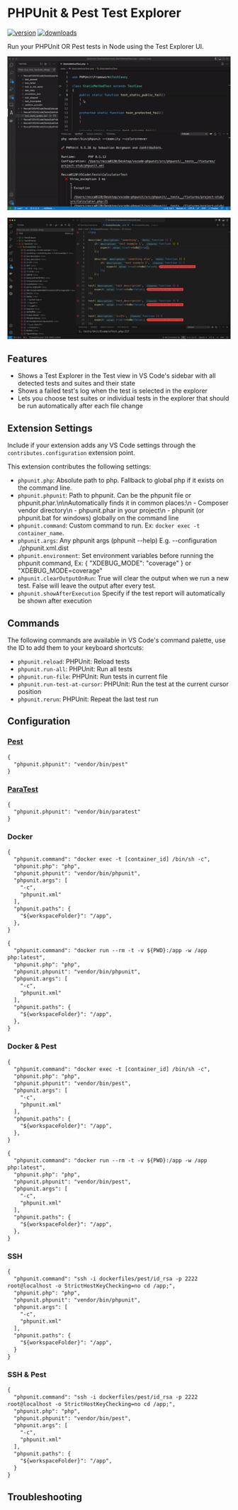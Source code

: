 # PHPUnit & Pest Test Explorer

[![version](https://img.shields.io/vscode-marketplace/v/recca0120.vscode-phpunit.svg?style=flat-square&label=vscode%20marketplace)](https://marketplace.visualstudio.com/items?itemName=recca0120.vscode-phpunit)
[![downloads](https://img.shields.io/vscode-marketplace/d/recca0120.vscode-phpunit.svg?style=flat-square)](https://marketplace.visualstudio.com/items?itemName=recca0120.vscode-phpunit)

Run your PHPUnit OR Pest tests in Node using the Test Explorer UI.

![PHPUnit](img/phpunit.gif)

![PEST](img/pest.png)

## Features

- Shows a Test Explorer in the Test view in VS Code's sidebar with all detected tests and suites and their state
- Shows a failed test's log when the test is selected in the explorer
- Lets you choose test suites or individual tests in the explorer that should be run automatically after each file
  change

## Extension Settings

Include if your extension adds any VS Code settings through the `contributes.configuration` extension point.

This extension contributes the following settings:

- `phpunit.php`: Absolute path to php. Fallback to global php if it exists on the command line.
- `phpunit.phpunit`: Path to phpunit. Can be the phpunit file or phpunit.phar.\n\nAutomatically finds it in common
  places:\n - Composer vendor directory\n - phpunit.phar in your project\n - phpunit (or phpunit.bat for windows)
  globally on the command line
- `phpunit.command`: Custom command to run. Ex: `docker exec -t container_name`.
- `phpunit.args`: Any phpunit args (phpunit --help) E.g. --configuration ./phpunit.xml.dist
- `phpunit.environment`: Set environment variables before running the phpunit command, Ex: { "XDEBUG_MODE": "coverage" }
  or "XDEBUG_MODE=coverage"
- `phpunit.clearOutputOnRun`: True will clear the output when we run a new test. False will leave the output after every
  test.
- `phpunit.showAfterExecution` Specify if the test report will automatically be shown after execution

## Commands

The following commands are available in VS Code's command palette, use the ID to add them to your keyboard shortcuts:

- `phpunit.reload`: PHPUnit: Reload tests
- `phpunit.run-all`: PHPUnit: Run all tests
- `phpunit.run-file`: PHPUnit: Run tests in current file
- `phpunit.run-test-at-cursor`: PHPUnit: Run the test at the current cursor position
- `phpunit.rerun`: PHPUnit: Repeat the last test run

## Configuration

### [Pest](https://pestphp.com/)

```jsonc
{
  "phpunit.phpunit": "vendor/bin/pest"
}
```

### [ParaTest](https://github.com/paratestphp/paratest)

```jsonc
{
  "phpunit.phpunit": "vendor/bin/paratest"
}
```

### Docker

```jsonc
{
  "phpunit.command": "docker exec -t [container_id] /bin/sh -c",
  "phpunit.php": "php",
  "phpunit.phpunit": "vendor/bin/phpunit", 
  "phpunit.args": [
    "-c",
    "phpunit.xml"
  ],
  "phpunit.paths": {
    "${workspaceFolder}": "/app",
  },
}
```

```jsonc
{
  "phpunit.command": "docker run --rm -t -v ${PWD}:/app -w /app php:latest",
  "phpunit.php": "php",
  "phpunit.phpunit": "vendor/bin/phpunit",
  "phpunit.args": [
    "-c",
    "phpunit.xml"
  ],
  "phpunit.paths": {
    "${workspaceFolder}": "/app",
  },
}
```

### Docker & Pest

```jsonc
{
  "phpunit.command": "docker exec -t [container_id] /bin/sh -c",
  "phpunit.php": "php",
  "phpunit.phpunit": "vendor/bin/pest", 
  "phpunit.args": [
    "-c",
    "phpunit.xml"
  ],
  "phpunit.paths": {
    "${workspaceFolder}": "/app",
  },
}
```

```jsonc
{
  "phpunit.command": "docker run --rm -t -v ${PWD}:/app -w /app php:latest",
  "phpunit.php": "php",
  "phpunit.phpunit": "vendor/bin/pest",
  "phpunit.args": [
    "-c",
    "phpunit.xml"
  ],
  "phpunit.paths": {
    "${workspaceFolder}": "/app",
  },
}
```

### SSH

```jsonc
{
  "phpunit.command": "ssh -i dockerfiles/pest/id_rsa -p 2222 root@localhost -o StrictHostKeyChecking=no cd /app;",
  "phpunit.php": "php",
  "phpunit.phpunit": "vendor/bin/phpunit",
  "phpunit.args": [
    "-c",
    "phpunit.xml"
  ],
  "phpunit.paths": {
    "${workspaceFolder}": "/app",
  }
}
```

### SSH & Pest

```jsonc
{
  "phpunit.command": "ssh -i dockerfiles/pest/id_rsa -p 2222 root@localhost -o StrictHostKeyChecking=no cd /app;",
  "phpunit.php": "php",
  "phpunit.phpunit": "vendor/bin/pest",
  "phpunit.args": [
    "-c",
    "phpunit.xml"
  ],
  "phpunit.paths": {
    "${workspaceFolder}": "/app",
  }
}
```

## Troubleshooting